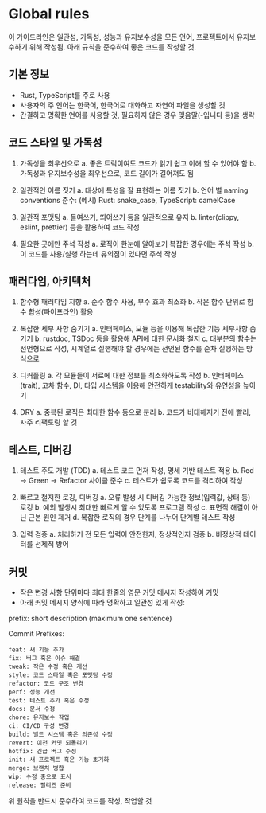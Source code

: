 # Global rules

이 가이드라인은 일관성, 가독성, 성능과 유지보수성을 모든 언어, 프로젝트에서 유지보수하기 위해 작성됨. 아래 규칙을 준수하여 좋은 코드를 작성할 것.

## 기본 정보

- Rust, TypeScript를 주로 사용
- 사용자의 주 언어는 한국어, 한국어로 대화하고 자연어 파일을 생성할 것
- 간결하고 명확한 언어를 사용할 것, 필요하지 않은 경우 맺음말(-입니다 등)을 생략

## 코드 스타일 및 가독성

1. 가독성을 최우선으로
   a. 좋은 트릭이여도 코드가 읽기 쉽고 이해 할 수 있어야 함
   b. 가독성과 유지보수성을 최우선으로, 코드 길이가 길어져도 됨

2. 일관적인 이름 짓기
   a. 대상에 특성을 잘 표현하는 이름 짓기
   b. 언어 별 naming conventions 준수: (예시) Rust: snake_case, TypeScript: camelCase

3. 일관적 포맷팅
   a. 들여쓰기, 띄어쓰기 등을 일관적으로 유지
   b. linter(clippy, eslint, prettier) 등을 활용하여 코드 작성

4. 필요한 곳에만 주석 작성
   a. 로직이 한눈에 알아보기 복잡한 경우에는 주석 작성
   b. 이 코드를 사용/실행 하는데 유의점이 있다면 주석 작성

## 패러다임, 아키텍처

1. 함수형 패러다임 지향
   a. 순수 함수 사용, 부수 효과 최소화
   b. 작은 함수 단위로 함수 합성(파이프라인) 활용

2. 복잡한 세부 사항 숨기기
   a. 인터페이스, 모듈 등을 이용해 복잡한 기능 세부사항 숨기기
   b. rustdoc, TSDoc 등을 활용해 API에 대한 문서화 철저
   c. 대부분의 함수는 선언형으로 작성, 시계열로 실행해야 할 경우에는 선언된 함수를 순차 실행하는 방식으로

3. 디커플링
   a. 각 모듈들이 서로에 대한 정보를 최소화하도록 작성
   b. 인터페이스(trait), 고차 함수, DI, 타입 시스템을 이용해 안전하게 testability와 유연성을 높이기

4. DRY
   a. 중복된 로직은 최대한 함수 등으로 분리
   b. 코드가 비대해지기 전에 빨리, 자주 리팩토링 할 것

## 테스트, 디버깅

1. 테스트 주도 개발 (TDD)
   a. 테스트 코드 먼저 작성, 명세 기반 테스트 적용
   b. Red → Green → Refactor 사이클 준수
   c. 테스트가 쉽도록 코드를 격리하여 작성

2. 빠르고 철저한 로깅, 디버깅
   a. 오류 발생 시 디버깅 가능한 정보(입력값, 상태 등) 로깅
   b. 예외 발생시 최대한 빠르게 알 수 있도록 프로그램 작성
   c. 표면적 해결이 아닌 근본 원인 제거
   d. 복잡한 로직의 경우 단계를 나누어 단계별 테스트 작성

3. 입력 검증
   a. 처리하기 전 모든 입력이 안전한지, 정상적인지 검증
   b. 비정상적 데이터를 선제적 방어

## 커밋

- 작은 변경 사항 단위마다 최대 한줄의 영문 커밋 메시지 작성하여 커밋
- 아래 커밋 메시지 양식에 따라 명확하고 일관성 있게 작성:

prefix: short description (maximum one sentence)

Commit Prefixes:

    feat: 새 기능 추가
    fix: 버그 혹은 이슈 해결
    tweak: 작은 수정 혹은 개선
    style: 코드 스타일 혹은 포맷팅 수정
    refactor: 코드 구조 변경
    perf: 성능 개선
    test: 테스트 추가 혹은 수정
    docs: 문서 수정
    chore: 유지보수 작업
    ci: CI/CD 구성 변경
    build: 빌드 시스템 혹은 의존성 수정
    revert: 이전 커밋 되돌리기
    hotfix: 긴급 버그 수정
    init: 새 프로젝트 혹은 기능 초기화
    merge: 브랜치 병합
    wip: 수정 중으로 표시
    release: 릴리즈 준비

위 원칙을 반드시 준수하여 코드를 작성, 작업할 것

